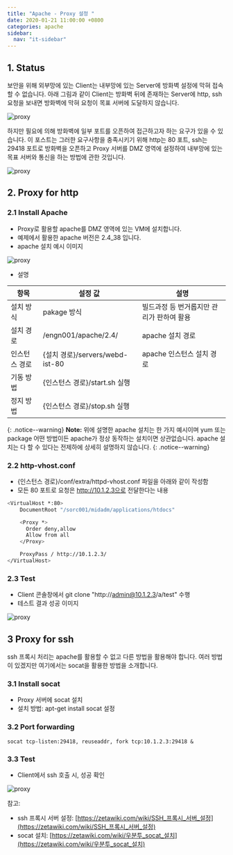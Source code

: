 ```yaml
---
title: "Apache - Proxy 설정 "
date: 2020-01-21 11:00:00 +0800
categories: apache
sidebar:
  nav: "it-sidebar"
---
```


## 1. Status
보안을 위해 외부망에 있는 Client는 내부망에 있는 Server에 방화벽 설정에 막혀 접속 할 수 없습니다. 
아래 그림과 같이 Client는 방화벽 뒤에 존재하는 Server에 http, ssh 요청을 보내면 방화벽에 막혀 
요청이 목표 서버에 도달하지 않습니다.

![proxy](/assets/images/tomcat/tomcat-proxy001.png)

하지만 필요에 의해 방화벽에 일부 포트를 오픈하여 접근하고자 하는 요구가 있을 수 있습니다. 이 포스트는 
그러한 요구사항을 충족시키기 위해 http는 80 포트, ssh는 29418 포트로 방화벽을 오픈하고 Proxy 서버를 
DMZ 영역에 설정하여 내부망에 있는 목표 서버와 통신을 하는 방법에 관한 것입니다.

![proxy](/assets/images/tomcat/tomcat-proxy002.png)

## 2. Proxy for http

### 2.1 Install Apache
- Proxy로 활용할 apache를 DMZ 영역에 있는 VM에 설치합니다.
- 예제에서 활용한 apache 버전은 2.4_38 입니다.
- apache 설치 예시 이미지

![proxy](/assets/images/tomcat/tomcat-proxy003.png)

- 설명

| 항목 | 설정 값 | 설명 |
| --- | --- | --- |
| 설치 방식 | pakage 방식 | 빌드과정 등 번거롭지만 관리가 판하여 활용 |
| 설치 경로 | /engn001/apache/2.4/ | apache 설치 경로 | 
| 인스턴스 경로 | {설치 경로}/servers/webd-ist-80 | apache 인스턴스 설치 경로 |
| 기동 방법 | {인스턴스 경로}/start.sh 실행 | |
| 정지 방법 | {인스턴스 경로}/stop.sh 실행 | |

{: .notice--warning}
**Note:** 위에 설명한 apache 설치는 한 가지 예시이며 yum 또는 package 어떤 방법이든
apache가 정상 동작하는 설치이면 상관없습니다. apache 설치는 다 할 수 있다는 전제하에
상세히 설명하지 않습니다.
{: .notice--warning} 

### 2.2 http-vhost.conf

- {인스턴스 경로}/conf/extra/httpd-vhost.conf 파일을 아래와 같이 작성함
- 모든 80 포트로 요청은 http://10.1.2.3으로 전달한다는 내용

```sh 
<VirtualHost *:80>
    DocumentRoot "/sorc001/midadm/applications/htdocs"

    <Proxy *>
      Order deny,allow
      Allow from all
    </Proxy>

    ProxyPass / http://10.1.2.3/
</VirtualHost>
```

### 2.3 Test
- Client 콘솔창에서 git clone "http://admin@10.1.2.3/a/test" 수행
- 테스트 결과 성공 이미지

![proxy](/assets/images/tomcat/tomcat-proxy004.png)

## 3 Proxy for ssh
ssh 프록시 처리는 apache를 활용할 수 없고 다른 방법을 활용해야 합니다. 여러 방법이
있겠지만 여기에서는 socat을 활용한 방법을 소개합니다.

### 3.1 Install socat
- Proxy 서버에 socat 설치
- 설치 방법: apt-get install socat 설정

### 3.2 Port forwarding

```shell script
socat tcp-listen:29418, reuseaddr, fork tcp:10.1.2.3:29418 &
```

### 3.3 Test
- Client에서 ssh 호출 시, 성공 확인

![proxy](/assets/images/tomcat/tomcat-proxy005.png)

참고: 
- ssh 프록시 서버 설정: [https://zetawiki.com/wiki/SSH_프록시_서버_설정](https://zetawiki.com/wiki/SSH_프록시_서버_설정)
- socat 설치: [https://zetawiki.com/wiki/우분투_socat_설치](https://zetawiki.com/wiki/우분투_socat_설치)